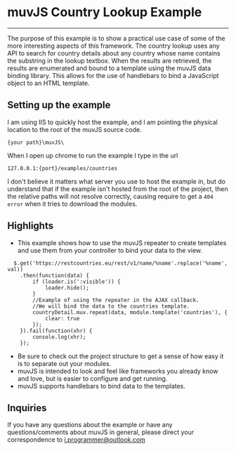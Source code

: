 # muvJS Country Lookup Example
- - -
The purpose of this example is to show a practical use case of some of the more interesting aspects of this framework. The country lookup uses any API to search for country details about any country whose name contains the substring in the lookup textbox. When the results are retrieved, the results are enumerated and bound to a template using the muvJS data binding library. This allows for the use of handlebars to bind a JavaScript object to an HTML template.

## Setting up the example

I am using IIS to quickly host the example, and I am pointing the physical location to the root of the muvJS source code.

`{your path}\muvJS\`

When I open up chrome to run the example I type in the url

`127.0.0.1:{port}/examples/countries`

I don't believe it matters what server you use to host the example in, but do understand that if the example isn't hosted from the root of the project, then the relative paths will not resolve correctly, causing require to get a `404 error` when it tries to download the modules.

## Highlights

- This example shows how to use the muvJS repeater to create templates and use them from your controller to bind your data to the view.
```
  $.get('https://restcountries.eu/rest/v1/name/%name'.replace('%name', val))
 	.then(function(data) {
    	if (loader.is(':visible')) {
        	loader.hide();
        }
		//Example of using the repeater in the AJAX callback.
		//We will bind the data to the countries template.
        countryDetail.muv.repeat(data, module.template('countries'), {
        	clear: true
        });
	}).fail(function(xhr) {
    	console.log(xhr);
    });
```

- Be sure to check out the project structure to get a sense of how easy it is to separate out your modules.
- muvJS is intended to look and feel like frameworks you already know and love, but is easier to configure and get running.
- muvJS supports handlebars to bind data to the templates.

## Inquiries

If you have any questions about the example or have any questions/comments about muvJS in general, please direct your correspondence to <i.programmer@outlook.com>
